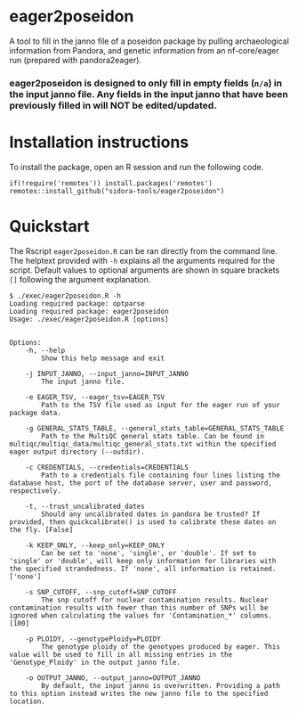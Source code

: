 # eager2poseidon
A tool to fill in the janno file of a poseidon package by pulling archaeological information from Pandora, 
and genetic information from an nf-core/eager run (prepared with pandora2eager).

### eager2poseidon is designed to only fill in empty fields (`n/a`) in the input janno file. Any fields in the input janno that have been previously filled in will NOT be edited/updated.

# Installation instructions
To install the package, open an R session and run the following code.
```
if(!require('remotes')) install.packages('remotes')
remotes::install_github("sidora-tools/eager2poseidon")
```

# Quickstart
The Rscript `eager2poseidon.R` can be ran directly from the command line. The helptext provided with `-h` 
explains all the arguments required for the script. Default values to optional arguments are shown in square 
brackets `[]` following the argument explanation.
```
$ ./exec/eager2poseidon.R -h
Loading required package: optparse
Loading required package: eager2poseidon
Usage: ./exec/eager2poseidon.R [options]


Options:
	-h, --help
		Show this help message and exit

	-j INPUT_JANNO, --input_janno=INPUT_JANNO
		The input janno file.

	-e EAGER_TSV, --eager_tsv=EAGER_TSV
		Path to the TSV file used as input for the eager run of your package data.

	-g GENERAL_STATS_TABLE, --general_stats_table=GENERAL_STATS_TABLE
		Path to the MultiQC general stats table. Can be found in multiqc/multiqc_data/multiqc_general_stats.txt within the specified eager output directory (--outdir).

	-c CREDENTIALS, --credentials=CREDENTIALS
		Path to a credentials file containing four lines listing the database host, the port of the database server, user and password, respectively.

	-t, --trust_uncalibrated_dates
		Should any uncalibrated dates in pandora be trusted? If provided, then quickcalibrate() is used to calibrate these dates on the fly. [False]

	-k KEEP_ONLY, --keep_only=KEEP_ONLY
		Can be set to 'none', 'single', or 'double'. If set to 'single' or 'double', will keep only information for libraries with the specified strandedness. If 'none', all information is retained. ['none']

	-s SNP_CUTOFF, --snp_cutoff=SNP_CUTOFF
		The snp cutoff for nuclear contamination results. Nuclear contamination results with fewer than this number of SNPs will be ignored when calculating the values for 'Contamination_*' columns. [100]

	-p PLOIDY, --genotypePloidy=PLOIDY
		The genotype ploidy of the genotypes produced by eager. This value will be used to fill in all missing entries in the 'Genotype_Ploidy' in the output janno file.

	-o OUTPUT_JANNO, --output_janno=OUTPUT_JANNO
		By default, the input janno is overwritten. Providing a path to this option instead writes the new janno file to the specified location.

```
